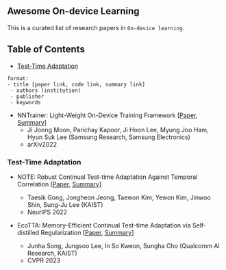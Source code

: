 ## Awesome On-device Learning
 
This is a curated list of research papers in `On-device learning`.
 
 
## Table of Contents
* [Test-Time Adaptation](#tta)
 
 
```
format:
- title [paper link, code link, summary link]
 - authors (institution)
 - publisher
 - keywords
```

- NNTrainer: Light-Weight On-Device Training Framework [[Paper](https://arxiv.org/pdf/2206.04688), [Summary]()]
  - Ji Joong Moon, Parichay Kapoor, Ji Hoon Lee, Myung Joo Ham, Hyun Suk Lee (Samsung Research, Samsung Electronics)
  - arXiv2022
 
### Test-Time Adaptation

- NOTE: Robust Continual Test-time Adaptation Against Temporal Correlation [[Paper](https://openreview.net/pdf?id=E9HNxrCFZPV), [Summary]()]
  - Taesik Gong, Jongheon Jeong, Taewon Kim, Yewon Kim, Jinwoo Shin, Sung-Ju Lee (KAIST)
  - NeurIPS 2022

- EcoTTA: Memory-Efficient Continual Test-time Adaptation via Self-distilled Regularization [[Paper](https://openaccess.thecvf.com/content/CVPR2023/papers/Song_EcoTTA_Memory-Efficient_Continual_Test-Time_Adaptation_via_Self-Distilled_Regularization_CVPR_2023_paper.pdf), [Summary]()]
  - Junha Song, Jungsoo Lee, In So Kweon, Sungha Cho (Qualcomm AI Research, KAIST)
  - CVPR 2023
